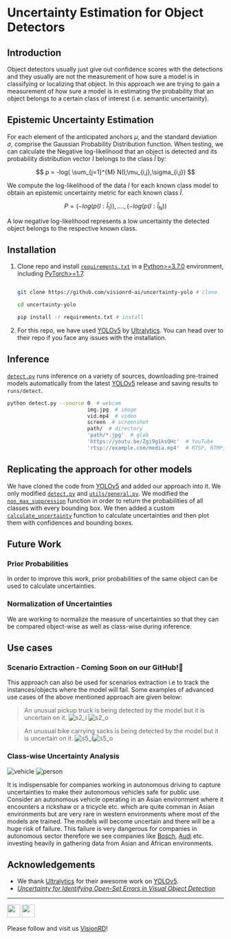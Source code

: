 






# Uncertainty Estimation for Object Detectors

## Introduction
Object detectors usually just give out confidence scores with the detections and they usually are not the measurement of how sure a model is in classifying or localizing that object. In this approach we are trying to gain a measurement of how sure a model is in estimating the probability that an object belongs to a certain class of interest (i.e. semantic uncertainity).

##  Epistemic Uncertainty Estimation
For each element of the anticipated anchors $\mu$, and the standard deviation $\sigma$, comprise the Gaussian Probability Distribution function. When testing, we can calculate the Negative log-likelihood that an object is detected and its probability distribution vector $I$ belongs to the class $\hat l$ by:

$$ p = -log( \sum_{j=1}^{M} N(I;\mu_{i,j},\sigma_{i,j}) $$

We compute the log-likelihood of the data $I$ for each known class model to obtain an epistemic uncertainty metric for each known class $\hat l$.

$$ P = (-log(p(I:\hat l_{1})),....,(-log(p(I:\hat l_{N}))  $$

A low negative log-likelihood represents a low uncertainty the detected object belongs to the respective known class.

## Installation
1. Clone repo and install [`requirements.txt`](https://github.com/visionrd-ai/uncertainty-yolo/blob/main/requirements.txt) in a [Python>=3.7.0](https://www.python.org/) environment, including [PyTorch>=1.7](https://pytorch.org/get-started/locally/).
	
	```bash

	git clone https://github.com/visionrd-ai/uncertainty-yolo # clone

	cd uncertainty-yolo

	pip install -r requirements.txt # install

	```
	
2. For this repo, we have used [YOLOv5](https://github.com/ultralytics/yolov5) by [Ultralytics](https://ultralytics.com/). You can head over to their repo if you face any issues with the installation.

## Inference
[`detect.py`](https://github.com/visionrd-ai/uncertainty-yolo/blob/main/detect.py) runs inference on a variety of sources, downloading pre-trained models automatically from the latest [YOLOv5](https://github.com/ultralytics/yolov5) release and saving results to `runs/detect`. 

```bash
python detect.py --source 0  # webcam
                          img.jpg  # image
                          vid.mp4  # video
                          screen  # screenshot
                          path/  # directory
                          'path/*.jpg'  # glob
                          'https://youtu.be/Zgi9g1ksQHc'  # YouTube
                          'rtsp://example.com/media.mp4'  # RTSP, RTMP, HTTP stream
```

## Replicating the approach for other models
We have cloned the code from [YOLOv5](https://github.com/ultralytics/yolov5) and added our approach into it. We only modified [`detect.py`](https://github.com/visionrd-ai/uncertainty-yolo/blob/main/detect.py) and [`utils/general.py`](https://github.com/visionrd-ai/uncertainty-yolo/blob/main/utils/general.py). We modified the [`non_max_suppression`](https://github.com/visionrd-ai/uncertainty-yolo/blob/main/utils/general.py#L884) function in order to return the probabilities of all classes with every bounding box. We then added a custom [`calculate_uncertainty`](https://github.com/visionrd-ai/uncertainty-yolo/blob/main/utils/general.py#L1008) function to calculate uncertainties and then plot them with confidences and bounding boxes.
## Future Work
### Prior Probabilities
In order to improve this work, prior probabilities of the same object can be used to calculate uncertainties.
### Normalization of Uncertainties
We are working to normalize the measure of uncertainties so that they can be compared object-wise as well as class-wise during inference.

## Use cases
### Scenario Extraction - Coming Soon on our GitHub!:rocket:
This approach can also be used for scenarios extraction i.e to track the instances/objects where the model will fail. Some examples of advanced use cases of the above mentioned approach are given below:
>An unusual pickup truck is being detected by the model but it is uncertain on it.
![s2_i](https://user-images.githubusercontent.com/110380622/204512223-7ecf8f91-9676-4cab-9c31-440aff8dddd4.gif)
![s2_o](https://user-images.githubusercontent.com/110380622/204512297-79ca8286-fbb0-40de-a30c-4615d7280328.gif)

>An unusual bike carrying sacks is being detected by the model but it is uncertain on it.
![s5_i](https://user-images.githubusercontent.com/110380622/204512483-297eecef-4c55-43f6-9a29-61bd3ad05bbb.gif)![s5_o](https://user-images.githubusercontent.com/110380622/204512540-0b5f5500-d271-47a2-b0fb-7e3be0a30597.gif)

### Class-wise Uncertainty Analysis
![vehicle](https://user-images.githubusercontent.com/110380622/204519138-b66a7081-7ab0-4841-be51-a116dde90362.png)
![person](https://user-images.githubusercontent.com/110380622/204519112-e2e6c48e-5af3-4a31-bb6f-6d5f0195ffbf.png)

It is indispensable for companies working in autonomous driving to capture uncertainties to make their autonomous vehicles safe for public use. Consider an autonomous vehicle operating in an Asian environment where it encounters a rickshaw or a tricycle etc. which are quite comman in Asian environments but are very rare in western environments where most of the models are trained. The models will become uncertain and there will be a huge risk of failure. This failure is very dangerous for companies in autonomous sector therefore we see companies like [Bosch](https://www.bosch.com/),  [Audi](https://www.audi.com/en.html) etc. investing heavily in gathering data from Asian and African environments.
## Acknowledgements

 - We thank [Ultralytics](https://ultralytics.com/) for their awesome work on [YOLOv5](https://github.com/ultralytics/yolov5).
 - *[Uncertainty for Identifying Open-Set Errors in Visual Object Detection](https://arxiv.org/pdf/2104.01328.pdf)*

------------
[<img src="https://raw.githubusercontent.com/FortAwesome/Font-Awesome/96cafbd73ec4339b8c73c36673ce1518db82cc5c/svgs/brands/linkedin.svg" width="30" height="30">](https://www.linkedin.com/company/visionrd-ai/) [<img src="https://raw.githubusercontent.com/FortAwesome/Font-Awesome/96cafbd73ec4339b8c73c36673ce1518db82cc5c/svgs/brands/github.svg" width="30" height="30">](https://github.com/visionrd-ai)

Please follow and visit us [VisionRD](http://visionrdai.com/)!
